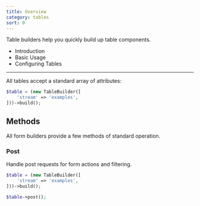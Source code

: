 ```yaml
---
title: Overview
category: tables
sort: 0
---
```


Table builders help you quickly build up table components.

- Introduction
- Basic Usage
- Configuring Tables


---

All tables accept a standard array of attributes:
```php
$table = (new TableBuilder([
    'stream' => 'examples',
]))->build();
```

## Methods

All form builders provide a few methods of standard operation.

### Post

Handle post requests for form actions and filtering.

```php
$table = (new TableBuilder([
    'stream' => 'examples',
]))->build();

$table->post();
```

